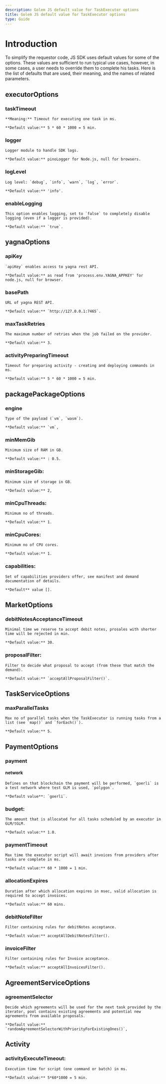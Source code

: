 ```yaml
---
description: Golem JS default value for TaskExecutor options
title: Golem JS default value for TaskExecutor options
type: Guide
---
```


# Introduction

To simplify the requestor code, JS SDK uses default values for some of the options. These values are sufficient to run typical use cases, however, in some cases, a user needs to override them to complete his tasks. Here is the list of defaults that are used, their meaning, and the names of related parameters.

## executorOptions

### taskTimeout

    **Meaning:** Timeout for executing one task in ms.

    **Default value:** 5 * 60 * 1000 = 5 min.

### logger

    Logger module to handle SDK logs.

    **Default value:** pinoLogger for Node.js, null for browsers.

### logLevel

    Log level: `debug`, `info`, `warn`, `log`, `error`.

    **Default value:** 'info'.

### enableLogging

    This option enables logging, set to `false` to completely disable logging (even if a logger is provided).

    **Default value:** `true`.

## yagnaOptions

### apiKey

    `apiKey` enables access to yagna rest API.

    **Default value:** as read from 'process.env.YAGNA_APPKEY' for node.js, null for browser.

### basePath

    URL of yagna REST API.

    **Default value:** `http://127.0.0.1:7465`.

### maxTaskRetries

    The maximum number of retries when the job failed on the provider.

    **Default value:** 3.

### activityPreparingTimeout

    Timeout for preparing activity - creating and deploying commands in ms.

    **Default value:** 5 * 60 * 1000 = 5 min.

## packagePackageOptions

### engine

    Type of the payload (`vm`, `wasm`).

    **Default value:** `vm`,

### minMemGib

    Minimum size of RAM in GB.

    **Default value:** : 0.5.

### minStorageGib:

    Minimum size of storage in GB.

    **Default value:** 2,

### minCpuThreads:

    Minimum no of threads.

    **Default value:** 1.

### minCpuCores:

    Minimum no of CPU cores.

    **Default value:** 1.

### capabilities:

    Set of capabilities providers offer, see manifest and demand documentation of details.

    **Default** value [].

## MarketOptions

### debitNotesAcceptanceTimeout

    Minimal time we reserve to accept debit notes, prosales with shorter time will be rejected in min.

    **Default value:** 30.

### proposalFilter:

    Filter to decide what proposal to accept (from these that match the demand).

    **Default value:** `acceptAllProposalFilter()`.

## TaskServiceOptions

### maxParallelTasks

    Max no of parallel tasks when the TaskExecutor is running tasks from a list (see `map()` and `forEach()`).

    **Default value:** 5.

## PaymentOptions

### payment

#### network

    Defines on that blockchain the payment will be performed, `goerli` is a test network where test GLM is used, `polygon`.

    **Default value**: `goerli`.

### budget:

    The amount that is allocated for all tasks scheduled by an executor in GLM/tGLM.

    **Default value:** 1.0.

### paymentTimeout

    Max time the executor script will await invoices from providers after tasks are complete in ms.

    **Default value:** 60 * 1000 = 1 min.

### allocationExpires

    Duration after which allocation expires in msec, valid allocation is required to accept invoices.

    **Default value:** 60 mins.

### debitNoteFilter

    Filter containing rules for debitNotes acceptance.

    **Default value:** acceptAllDebitNotesFilter().

### invoiceFilter

    Filter containing rules for Invoice acceptance.

    **Default value:** acceptAllInvoicesFilter().

## AgreementServiceOptions

### agreementSelector

    Decide which agreements will be used for the next task provided by the iterator, pool contains existing agreements and potential new agreements from available proposals.

    **Default value:** `randomAgreementSelectorWithPriorityForExistingOnes()`,

## Activity

### activityExecuteTimeout:

    Execution time for script (one command or batch) in ms.

    **Default value:** 5*60*1000 = 5 min.
